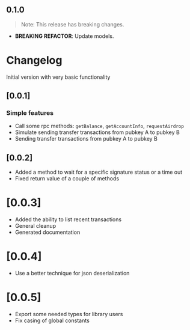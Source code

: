 ## 0.1.0

> Note: This release has breaking changes.

 - **BREAKING** **REFACTOR**: Update models.

# Changelog

Initial version with very basic functionality

## [0.0.1]

### Simple features

- Call some rpc methods: `getBalance`, `getAccountInfo`, `requestAirdrop`
- Simulate sending transfer transactions from pubkey A to pubkey B
- Sending transfer transactions from pubkey A to pubkey B

## [0.0.2]
- Added a method to wait for a specific signature status or a time out
- Fixed return value of a couple of methods

# [0.0.3]
- Added the ability to list recent transactions
- General cleanup
- Generated documentation

# [0.0.4]
- Use a better technique for json deserialization

# [0.0.5]
- Export some needed types for library users
- Fix casing of global constants
